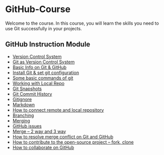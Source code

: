 # GitHub-Course

Welcome to the course.  In this course, you will learn the skills you need to use Git successfully in your projects.

## GitHub Instruction Module

- [Version Control System](https://github.com/sumayaakter320/GitHub-Course/blob/main/Version%20Control%20System/vcs.md)
- [Git as Version Control System](https://github.com/sumayaakter320/GitHub-Course/blob/main/Version%20Control%20System/git_vcs.md)
- [Basic Info on Git & GitHub](https://github.com/sumayaakter320/GitHub-Course/blob/main/Basic%20Info%20on%20Git%20%26%20GitHub/github_basics.md)
- [Install Git & set git configuration](https://github.com/sumayaakter320/GitHub-Course/blob/main/Install%20%26%20set%20git%20configuration%20%E2%80%8B/git_config.md)
- [Some basic commands of git](https://github.com/sumayaakter320/GitHub-Course/blob/main/Some%20basic%20commands%20of%20git/basic_commands.md)
- [Working with Local Repo](https://github.com/sumayaakter320/GitHub-Course/blob/main/Working%20with%20Local%20Repo/local_repo.md)
- [Git Snapshots](https://github.com/sumayaakter320/GitHub-Course/blob/main/Git%20Snapshots/snapshots.md)
- [Git Commit History](https://github.com/sumayaakter320/GitHub-Course/blob/main/History%20of%20commits/commit_history.md) ​
- [Gitignore](https://github.com/sumayaakter320/GitHub-Course/blob/main/Git%20ignore/git_ignore.md)
- [Markdown]()
- [How to connect remote and local repository]() ​
- [Branching]()
- [Merging]()​
- [GitHub issues]()
- [Merge – 2 way and 3 way]()
- [How to resolve merge conflict on Git and GitHub]()
- [How to contribute to the open-source project – fork, clone]()​
- [How to collaborate on GitHub​]()
